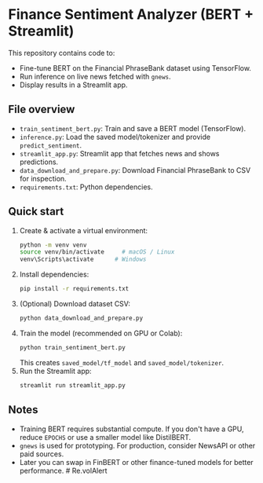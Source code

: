 # Finance Sentiment Analyzer (BERT + Streamlit)

This repository contains code to:
- Fine-tune BERT on the Financial PhraseBank dataset using TensorFlow.
- Run inference on live news fetched with `gnews`.
- Display results in a Streamlit app.

## File overview
- `train_sentiment_bert.py`: Train and save a BERT model (TensorFlow).
- `inference.py`: Load the saved model/tokenizer and provide `predict_sentiment`.
- `streamlit_app.py`: Streamlit app that fetches news and shows predictions.
- `data_download_and_prepare.py`: Download Financial PhraseBank to CSV for inspection.
- `requirements.txt`: Python dependencies.

## Quick start
1. Create & activate a virtual environment:
   ```bash
   python -m venv venv
   source venv/bin/activate     # macOS / Linux
   venv\Scripts\activate      # Windows
   ```
2. Install dependencies:
   ```bash
   pip install -r requirements.txt
   ```
3. (Optional) Download dataset CSV:
   ```bash
   python data_download_and_prepare.py
   ```
4. Train the model (recommended on GPU or Colab):
   ```bash
   python train_sentiment_bert.py
   ```
   This creates `saved_model/tf_model` and `saved_model/tokenizer`.
5. Run the Streamlit app:
   ```bash
   streamlit run streamlit_app.py
   ```

## Notes
- Training BERT requires substantial compute. If you don't have a GPU, reduce `EPOCHS` or use a smaller model like DistilBERT.
- `gnews` is used for prototyping. For production, consider NewsAPI or other paid sources.
- Later you can swap in FinBERT or other finance-tuned models for better performance.
#   R e . v o l A l e r t  
 